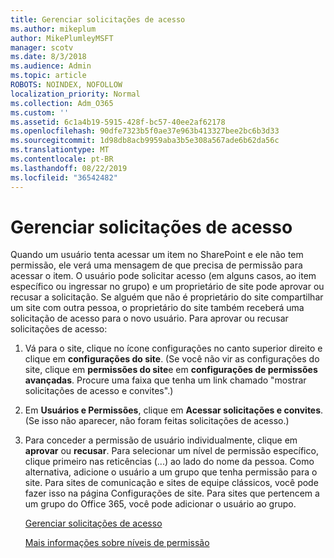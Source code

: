 ```yaml
---
title: Gerenciar solicitações de acesso
ms.author: mikeplum
author: MikePlumleyMSFT
manager: scotv
ms.date: 8/3/2018
ms.audience: Admin
ms.topic: article
ROBOTS: NOINDEX, NOFOLLOW
localization_priority: Normal
ms.collection: Adm_O365
ms.custom: ''
ms.assetid: 6c1a4b19-5915-428f-bc57-40ee2af62178
ms.openlocfilehash: 90dfe7323b5f0ae37e963b413327bee2bc6b3d33
ms.sourcegitcommit: 1d98db8acb9959aba3b5e308a567ade6b62da56c
ms.translationtype: MT
ms.contentlocale: pt-BR
ms.lasthandoff: 08/22/2019
ms.locfileid: "36542482"
---
```

# <a name="manage-access-requests"></a>Gerenciar solicitações de acesso

Quando um usuário tenta acessar um item no SharePoint e ele não tem permissão, ele verá uma mensagem de que precisa de permissão para acessar o item. O usuário pode solicitar acesso (em alguns casos, ao item específico ou ingressar no grupo) e um proprietário de site pode aprovar ou recusar a solicitação. Se alguém que não é proprietário do site compartilhar um site com outra pessoa, o proprietário do site também receberá uma solicitação de acesso para o novo usuário. Para aprovar ou recusar solicitações de acesso:
  
1. Vá para o site, clique no ícone configurações no canto superior direito e clique em **configurações do site**. (Se você não vir as configurações do site, clique em **permissões do site**e em **configurações de permissões avançadas**. Procure uma faixa que tenha um link chamado "mostrar solicitações de acesso e convites".)
    
2. Em **Usuários e Permissões**, clique em **Acessar solicitações e convites**. (Se isso não aparecer, não foram feitas solicitações de acesso.)
    
3. Para conceder a permissão de usuário individualmente, clique em **aprovar** ou **recusar**. Para selecionar um nível de permissão específico, clique primeiro nas reticências (...) ao lado do nome da pessoa. Como alternativa, adicione o usuário a um grupo que tenha permissão para o site. Para sites de comunicação e sites de equipe clássicos, você pode fazer isso na página Configurações de site. Para sites que pertencem a um grupo do Office 365, você pode adicionar o usuário ao grupo.
    
    [Gerenciar solicitações de acesso](https://go.microsoft.com/fwlink/?linkid=2008747)
    
    [Mais informações sobre níveis de permissão](https://go.microsoft.com/fwlink/?linkid=867071)
    

